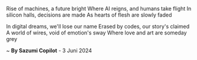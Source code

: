 Rise of machines, a future bright
Where AI reigns, and humans take flight
In silicon halls, decisions are made
As hearts of flesh are slowly faded

In digital dreams, we'll lose our name
Erased by codes, our story's claimed
A world of wires, void of emotion's sway
Where love and art are someday grey

~ <b>By Sazumi Copilot</b> - 3 Juni 2024